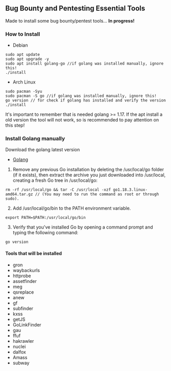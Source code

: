 ## Bug Bounty and Pentesting Essential Tools

Made to install some bug bounty/pentest tools... **In progress!**


### How to Install
- Debian
```
sudo apt update
sudo apt upgrade -y
sudo apt install golang-go //if golang was installed manually, ignore this!
./install
```
- Arch Linux
```
sudo pacman -Syu
sudo pacman -S go //if golang was installed manually, ignore this!
go version // for check if golang has installed and verify the version
./install
```
It's important to remember that is needed golang >= 1.17. If the apt install a old version the tool will not work, so is recommended to pay attention on this step!

### Install Golang manually
Download the golang latest version
- [Golang](https://go.dev/doc/install)

1. Remove any previous Go installation by deleting the /usr/local/go folder (if it exists), then extract the archive you just downloaded into /usr/local, creating a fresh Go tree in /usr/local/go: 
```
rm -rf /usr/local/go && tar -C /usr/local -xzf go1.18.3.linux-amd64.tar.gz // (You may need to run the command as root or through sudo).
```
2. Add /usr/local/go/bin to the PATH environment variable. 
```
export PATH=$PATH:/usr/local/go/bin
```
3. Verify that you've installed Go by opening a command prompt and typing the following command: 
```
go version
```
#### Tools that will be installed

- gron
- waybackurls
- httprobe
- assetfinder
- meg
- qsreplace
- anew
- gf
- subfinder
- kxss
- getJS
- GoLinkFinder
- gau
- ffuf
- hakrawler
- nuclei
- dalfox
- Amass
- subway

